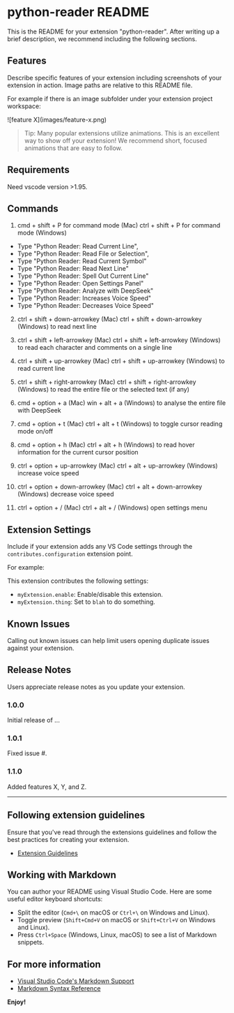 # python-reader README

This is the README for your extension "python-reader". After writing up a brief description, we recommend including the following sections.

## Features

Describe specific features of your extension including screenshots of your extension in action. Image paths are relative to this README file.

For example if there is an image subfolder under your extension project workspace:

\!\[feature X\]\(images/feature-x.png\)

> Tip: Many popular extensions utilize animations. This is an excellent way to show off your extension! We recommend short, focused animations that are easy to follow.

## Requirements

Need vscode version >1.95.

## Commands

1. cmd + shift + P for command mode (Mac)
ctrl + shift + P for command mode (Windows)
- Type "Python Reader: Read Current Line",
- Type "Python Reader: Read File or Selection",
- Type "Python Reader: Read Current Symbol"
- Type "Python Reader: Read Next Line"
- Type "Python Reader: Spell Out Current Line"
- Type "Python Reader: Open Settings Panel"
- Type "Python Reader: Analyze with DeepSeek"
- Type "Python Reader: Increases Voice Speed"
- Type "Python Reader: Decreases Voice Speed"

2. ctrl + shift + down-arrowkey (Mac)
ctrl + shift + down-arrowkey (Windows)
    to read next line

3. ctrl + shift + left-arrowkey (Mac)
ctrl + shift + left-arrowkey (Windows)
    to read each character and comments on a single line

4. ctrl + shift + up-arrowkey (Mac)
ctrl + shift + up-arrowkey (Windows)
    to read current line

5. ctrl + shift + right-arrowkey (Mac)
ctrl + shift + right-arrowkey (Windows)
    to read the entire file or the selected text (if any)

6. cmd + option + a (Mac)
win + alt + a (Windows)
    to analyse the entire file with DeepSeek

7. cmd + option + t (Mac)
ctrl + alt + t (Windows)
    to toggle cursor reading mode on/off

8. cmd + option + h (Mac)
ctrl + alt + h (Windows)
    to read hover information for the current cursor position

9. ctrl + option + up-arrowkey (Mac)
ctrl + alt + up-arrowkey (Windows)
    increase voice speed

10. ctrl + option + down-arrowkey (Mac)
ctrl + alt + down-arrowkey (Windows)
    decrease voice speed

11. ctrl + option + / (Mac)
ctrl + alt + / (Windows)
    open settings menu





## Extension Settings

Include if your extension adds any VS Code settings through the `contributes.configuration` extension point.

For example:

This extension contributes the following settings:

* `myExtension.enable`: Enable/disable this extension.
* `myExtension.thing`: Set to `blah` to do something.

## Known Issues

Calling out known issues can help limit users opening duplicate issues against your extension.

## Release Notes

Users appreciate release notes as you update your extension.

### 1.0.0

Initial release of ...

### 1.0.1

Fixed issue #.

### 1.1.0

Added features X, Y, and Z.

---

## Following extension guidelines

Ensure that you've read through the extensions guidelines and follow the best practices for creating your extension.

* [Extension Guidelines](https://code.visualstudio.com/api/references/extension-guidelines)

## Working with Markdown

You can author your README using Visual Studio Code. Here are some useful editor keyboard shortcuts:

* Split the editor (`Cmd+\` on macOS or `Ctrl+\` on Windows and Linux).
* Toggle preview (`Shift+Cmd+V` on macOS or `Shift+Ctrl+V` on Windows and Linux).
* Press `Ctrl+Space` (Windows, Linux, macOS) to see a list of Markdown snippets.

## For more information

* [Visual Studio Code's Markdown Support](http://code.visualstudio.com/docs/languages/markdown)
* [Markdown Syntax Reference](https://help.github.com/articles/markdown-basics/)

**Enjoy!**
